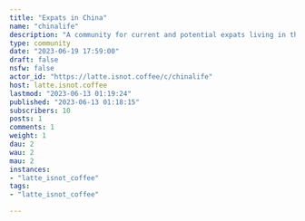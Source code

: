 ```yaml
---
title: "Expats in China" 
name: "chinalife"
description: "A community for current and potential expats living in the People's Republic of China. Ask questions and find advice about shopping, getting around, paying bills, choosing services, housing, technology, and adjusting to a new lifestyle in one of the most fascinating countries on Earth."
type: community
date: "2023-06-19 17:59:00"
draft: false
nsfw: false
actor_id: "https://latte.isnot.coffee/c/chinalife"
host: latte.isnot.coffee
lastmod: "2023-06-13 01:19:24"
published: "2023-06-13 01:18:15"
subscribers: 10
posts: 1
comments: 1
weight: 1
dau: 2
wau: 2
mau: 2
instances:
- "latte_isnot_coffee"
tags: 
- "latte_isnot_coffee"

---
```

